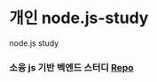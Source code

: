 # 개인 node.js-study
node.js study


### 소융 js 기반 벡엔드 스터디 [Repo](https://github.com/swcon2017/JavaScript-Study-2021)
